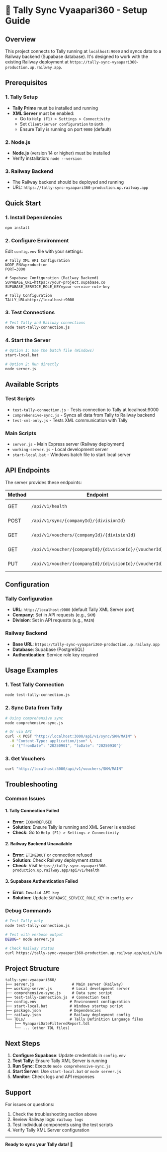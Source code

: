 # 🚀 Tally Sync Vyaapari360 - Setup Guide

## Overview
This project connects to Tally running at `localhost:9000` and syncs data to a Railway backend (Supabase database). It's designed to work with the existing Railway deployment at `https://tally-sync-vyaapari360-production.up.railway.app`.

## Prerequisites

### 1. Tally Setup
- **Tally Prime** must be installed and running
- **XML Server** must be enabled:
  - Go to `Help (F1) > Settings > Connectivity`
  - Set `Client/Server configuration` to `Both`
  - Ensure Tally is running on port `9000` (default)

### 2. Node.js
- **Node.js** (version 14 or higher) must be installed
- Verify installation: `node --version`

### 3. Railway Backend
- The Railway backend should be deployed and running
- URL: `https://tally-sync-vyaapari360-production.up.railway.app`

## Quick Start

### 1. Install Dependencies
```bash
npm install
```

### 2. Configure Environment
Edit `config.env` file with your settings:
```env
# Tally XML API Configuration
NODE_ENV=production
PORT=3000

# Supabase Configuration (Railway Backend)
SUPABASE_URL=https://your-project.supabase.co
SUPABASE_SERVICE_ROLE_KEY=your-service-role-key

# Tally Configuration
TALLY_URL=http://localhost:9000
```

### 3. Test Connections
```bash
# Test Tally and Railway connections
node test-tally-connection.js
```

### 4. Start the Server
```bash
# Option 1: Use the batch file (Windows)
start-local.bat

# Option 2: Run directly
node server.js
```

## Available Scripts

### Test Scripts
- `test-tally-connection.js` - Tests connection to Tally at localhost:9000
- `comprehensive-sync.js` - Syncs all data from Tally to Railway backend
- `test-xml-only.js` - Tests XML communication with Tally

### Main Scripts
- `server.js` - Main Express server (Railway deployment)
- `working-server.js` - Local development server
- `start-local.bat` - Windows batch file to start local server

## API Endpoints

The server provides these endpoints:

| Method | Endpoint | Description |
|--------|----------|-------------|
| GET | `/api/v1/health` | Health check |
| POST | `/api/v1/sync/{companyId}/{divisionId}` | Sync data from Tally |
| GET | `/api/v1/vouchers/{companyId}/{divisionId}` | List vouchers |
| GET | `/api/v1/voucher/{companyId}/{divisionId}/{voucherId}` | Get single voucher |
| PUT | `/api/v1/voucher/{companyId}/{divisionId}/{voucherId}` | Update voucher |

## Configuration

### Tally Configuration
- **URL**: `http://localhost:9000` (default Tally XML Server port)
- **Company**: Set in API requests (e.g., `SKM`)
- **Division**: Set in API requests (e.g., `MAIN`)

### Railway Backend
- **Base URL**: `https://tally-sync-vyaapari360-production.up.railway.app`
- **Database**: Supabase (PostgreSQL)
- **Authentication**: Service role key required

## Usage Examples

### 1. Test Tally Connection
```bash
node test-tally-connection.js
```

### 2. Sync Data from Tally
```bash
# Using comprehensive sync
node comprehensive-sync.js

# Or via API
curl -X POST "http://localhost:3000/api/v1/sync/SKM/MAIN" \
  -H "Content-Type: application/json" \
  -d '{"fromDate": "20250901", "toDate": "20250930"}'
```

### 3. Get Vouchers
```bash
curl "http://localhost:3000/api/v1/vouchers/SKM/MAIN"
```

## Troubleshooting

### Common Issues

#### 1. Tally Connection Failed
- **Error**: `ECONNREFUSED`
- **Solution**: Ensure Tally is running and XML Server is enabled
- **Check**: Go to `Help (F1) > Settings > Connectivity`

#### 2. Railway Backend Unavailable
- **Error**: `ETIMEDOUT` or connection refused
- **Solution**: Check Railway deployment status
- **Check**: Visit `https://tally-sync-vyaapari360-production.up.railway.app/api/v1/health`

#### 3. Supabase Authentication Failed
- **Error**: `Invalid API key`
- **Solution**: Update `SUPABASE_SERVICE_ROLE_KEY` in `config.env`

### Debug Commands

```bash
# Test Tally only
node test-tally-connection.js

# Test with verbose output
DEBUG=* node server.js

# Check Railway status
curl https://tally-sync-vyaapari360-production.up.railway.app/api/v1/health
```

## Project Structure

```
tally-sync-vyaapari360/
├── server.js                 # Main server (Railway)
├── working-server.js         # Local development server
├── comprehensive-sync.js     # Data sync script
├── test-tally-connection.js  # Connection test
├── config.env               # Environment configuration
├── start-local.bat          # Windows startup script
├── package.json             # Dependencies
├── railway.json             # Railway deployment config
└── TDLs/                    # Tally Definition Language files
    ├── VyaapariDateFilteredReport.tdl
    └── ... (other TDL files)
```

## Next Steps

1. **Configure Supabase**: Update credentials in `config.env`
2. **Test Tally**: Ensure Tally XML Server is running
3. **Run Sync**: Execute `node comprehensive-sync.js`
4. **Start Server**: Use `start-local.bat` or `node server.js`
5. **Monitor**: Check logs and API responses

## Support

For issues or questions:
1. Check the troubleshooting section above
2. Review Railway logs: `railway logs`
3. Test individual components using the test scripts
4. Verify Tally XML Server configuration

---

**Ready to sync your Tally data! 🎉**
